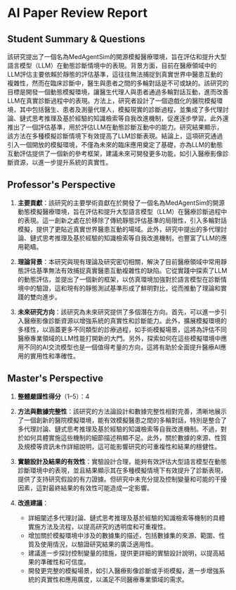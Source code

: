 # AI Paper Review Report

## Student Summary & Questions

該研究提出了一個名為MedAgentSim的開源模擬醫療環境，旨在評估和提升大型語言模型（LLM）在動態診斷情境中的表現。背景方面，目前在醫療領域中的LLM評估主要依賴於靜態的評估基準，這往往無法捕捉到真實世界中醫患互動的複雜性，然而在臨床診斷中，醫生與患者之間的多輪對話是不可或缺的。該研究的目標是開發一個動態模擬環境，讓醫生代理人與患者通過多輪對話互動，進而改善LLM在真實診斷過程中的表現。方法上，研究者設計了一個遊戲化的醫院模擬環境，其中包括醫生、患者及測量代理人，模擬現實的診斷過程，並集成了多代理討論、鏈式思考推理及基於經驗的知識檢索等自我改進機制，促進逐步學習。此外還推出了一個評估基準，用於評估LLM在動態診斷互動中的能力。研究結果顯示，該方法在多種模擬診斷情境下有效提高了LLM診斷表現。結論上，這項研究通過引入一個開放的模擬環境，不僅為未來的臨床應用奠定了基礎，亦為LLM的動態互動評估提供了一個新的參考框架，建議未來可開發更多功能，如引入醫療影像診斷資源，以進一步提升系統的真實性。

## Professor's Perspective

1. **主要貢獻**：該研究的主要學術貢獻在於開發了一個名為MedAgentSim的開源動態模擬醫療環境，旨在評估和提升大型語言模型（LLM）在醫療診斷過程中的表現。這一創新之處在於移除了傳統靜態評估基準的局限性，引入多輪對話模擬，提供了更貼近真實世界醫患互動的場域。此外，研究中提出的多代理討論、鏈式思考推理及基於經驗的知識檢索等自我改進機制，也豐富了LLM的應用範疇。

2. **理論背景**：本研究與現有理論及研究密切相關，解決了目前醫療領域中常用靜態評估基準無法有效捕捉真實醫患互動複雜性的缺陷。它從實踐中探索了LLM的動態評估，並提出了一個新的框架，以仿真環境加強對於語言模型在診斷情境中的驗證，這和現有的靜態測試基準形成了鮮明對比，從而推動了理論和實踐的雙向進步。

3. **未來研究方向**：該研究為未來研究提供了多個潛在方向。首先，可以進一步引入醫療影像診斷資源以增強系統的真實性和診斷能力。此外，擴展模擬環境的多樣性，以涵蓋更多不同類型的診療過程，如手術模擬場景，這將為評估不同醫療專業領域的LLM性能打開新的大門。另外，探索如何在這些模擬環境中應用不同的AI交流模型也是一個值得考量的方向，這將有助於全面提升醫療AI應用的實用性和準確性。

## Master's Perspective

1. **整體嚴謹性得分**（1–5）：4

2. **方法與數據完整性**：該研究的方法論設計和數據完整性相對完善，清晰地展示了一個創新的醫院模擬環境，能有效模擬醫患之間的多輪對話，特別是整合了多代理討論、鏈式思考推理及基於經驗的知識檢索等自我改進機制。不過，對於如何具體實施這些機制的細節描述稍顯不足。此外，關於數據的來源、性質及規模等資訊未作詳細說明，這可能影響研究的可重複性和結果的穩健性。

3. **實驗設計及結果的有效性**：實驗設計合理，能夠有效評估大型語言模型在動態診斷環境中的表現，並且結果顯示其在多種模擬情境下有效提升了診斷表現，提供了支持研究假設的有力證據。但研究中未充分提及控制變量和可能的干擾因素，這對最終結果的有效性可能造成一定影響。

4. **改進建議**：
   - 詳細闡述多代理討論、鏈式思考推理及基於經驗的知識檢索等機制的具體實施方法及流程，以提高研究的透明度和可重複性。
   - 增加關於模擬環境中涉及的數據集的描述，包括數據集的來源、範圍、性質及使用情況，以驗證研究結果的廣泛適用性。
   - 建議進一步探討控制變量的措施，提供更詳細的實驗設計說明，以提高結果的準確性和可信度。
   - 開發更完整的模擬場景，如引入醫療影像診斷或手術模擬，進一步增強系統的真實性和應用廣度，以滿足不同醫療專業領域的需求。